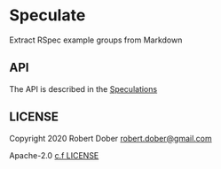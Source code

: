 # Speculate

Extract RSpec example groups from Markdown

## API

The API is described in the [Speculations](spec/speculations/SPECULATE.md)  

## LICENSE

Copyright 2020 Robert Dober robert.dober@gmail.com

Apache-2.0 [c.f LICENSE](LICENSE)  
